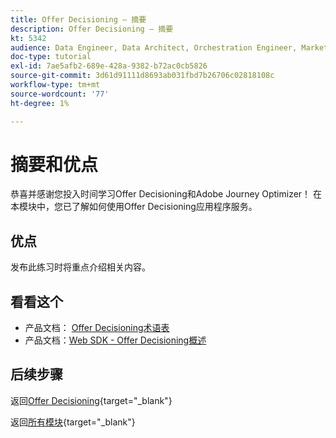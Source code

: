 ```yaml
---
title: Offer Decisioning — 摘要
description: Offer Decisioning — 摘要
kt: 5342
audience: Data Engineer, Data Architect, Orchestration Engineer, Marketer
doc-type: tutorial
exl-id: 7ae5afb2-689e-428a-9382-b72ac0cb5826
source-git-commit: 3d61d91111d8693ab031fbd7b26706c02818108c
workflow-type: tm+mt
source-wordcount: '77'
ht-degree: 1%

---
```


# 摘要和优点

恭喜并感谢您投入时间学习Offer Decisioning和Adobe Journey Optimizer！
在本模块中，您已了解如何使用Offer Decisioning应用程序服务。

## 优点

发布此练习时将重点介绍相关内容。

## 看看这个

- 产品文档： [Offer Decisioning术语表](https://experienceleague.adobe.com/docs/journey-optimizer/using/offer-decisioniong/get-started-decision/starting-offer-decisioning.html#glossary?lang=en)
- 产品文档：[Web SDK - Offer Decisioning概述](https://experienceleague.adobe.com/docs/experience-platform/edge/personalization/offer-decisioning/offer-decisioning-overview.html?lang=en)

## 后续步骤

返回[Offer Decisioning](offer-decisioning.md){target="_blank"}

返回[所有模块](./../../../../overview.md){target="_blank"}
